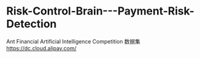 # Risk-Control-Brain---Payment-Risk-Detection
Ant Financial Artificial Intelligence Competition
数据集  https://dc.cloud.alipay.com/
